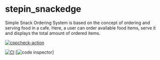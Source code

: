 # stepin_snackedge
Simple Snack Ordering System is based on the concept of ordering and serving food in a cafe. Here, a user can order available food items, serve it and displays the total amount of ordered items.

[![cppcheck-action](https://github.com/Gopijayadivya/stepin_snackedge/actions/workflows/cppcheck.yml/badge.svg)](https://github.com/Gopijayadivya/stepin_snackedge/actions/workflows/cppcheck.yml)

[![CI](https://github.com/Gopijayadivya/stepin_snackedge/actions/workflows/build1.yml/badge.svg)](https://github.com/Gopijayadivya/stepin_snackedge/actions/workflows/build1.yml)
[![code inspector](https://www.code-inspector.com/project/28198/score/svg)]
